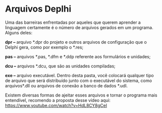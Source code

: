 # Arquivos Deplhi

Uma das barreiras enfrentadas por aqueles que querem aprender a linguagem certamente é o número de arquivos gerados em um programa. Alguns deles:

**dpr –** arquivo *.dpr do projeto e outros arquivos de configuração que o Delphi gera, como por exemplo o *.res;

**pas –** arquivos *.pas, *.dfm e *.ddp referente aos formulários e unidades;

**dcu –** arquivos *.dcu, que são as unidades compiladas;

**exe –** arquivo executável. Dentro desta pasta, você colocará qualquer tipo de arquivo que será distribuído junto com o executável do sistema, como arquivos*.dll ou arquivos de conexão a banco de dados *.udl.


Existem diversas formas de ajeitar esses arquivos e tornar o programa mais entendível, recomendo a proposta desse vídeo aqui: https://www.youtube.com/watch?v=HdL8CY8gCeI


